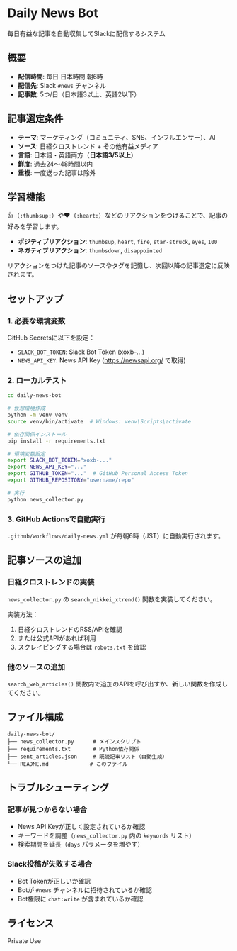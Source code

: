 # Daily News Bot

毎日有益な記事を自動収集してSlackに配信するシステム

## 概要

- **配信時間**: 毎日 日本時間 朝6時
- **配信先**: Slack `#news` チャンネル
- **記事数**: 5つ/日（日本語3以上、英語2以下）

## 記事選定条件

- **テーマ**: マーケティング（コミュニティ、SNS、インフルエンサー）、AI
- **ソース**: 日経クロストレンド + その他有益メディア
- **言語**: 日本語・英語両方（**日本語3/5以上**）
- **鮮度**: 過去24〜48時間以内
- **重複**: 一度送った記事は除外

## 学習機能

👍（`:thumbsup:`）や❤️（`:heart:`）などのリアクションをつけることで、記事の好みを学習します。

- **ポジティブリアクション**: `thumbsup`, `heart`, `fire`, `star-struck`, `eyes`, `100`
- **ネガティブリアクション**: `thumbsdown`, `disappointed`

リアクションをつけた記事のソースやタグを記憶し、次回以降の記事選定に反映されます。

## セットアップ

### 1. 必要な環境変数

GitHub Secretsに以下を設定：

- `SLACK_BOT_TOKEN`: Slack Bot Token (xoxb-...)
- `NEWS_API_KEY`: News API Key (https://newsapi.org/ で取得)

### 2. ローカルテスト

```bash
cd daily-news-bot

# 仮想環境作成
python -m venv venv
source venv/bin/activate  # Windows: venv\Scripts\activate

# 依存関係インストール
pip install -r requirements.txt

# 環境変数設定
export SLACK_BOT_TOKEN="xoxb-..."
export NEWS_API_KEY="..."
export GITHUB_TOKEN="..."  # GitHub Personal Access Token
export GITHUB_REPOSITORY="username/repo"

# 実行
python news_collector.py
```

### 3. GitHub Actionsで自動実行

`.github/workflows/daily-news.yml` が毎朝6時（JST）に自動実行されます。

## 記事ソースの追加

### 日経クロストレンドの実装

`news_collector.py` の `search_nikkei_xtrend()` 関数を実装してください。

実装方法：
1. 日経クロストレンドのRSS/APIを確認
2. または公式APIがあれば利用
3. スクレイピングする場合は `robots.txt` を確認

### 他のソースの追加

`search_web_articles()` 関数内で追加のAPIを呼び出すか、新しい関数を作成してください。

## ファイル構成

```
daily-news-bot/
├── news_collector.py      # メインスクリプト
├── requirements.txt       # Python依存関係
├── sent_articles.json     # 既読記事リスト（自動生成）
└── README.md             # このファイル
```

## トラブルシューティング

### 記事が見つからない場合

- News API Keyが正しく設定されているか確認
- キーワードを調整（`news_collector.py` 内の `keywords` リスト）
- 検索期間を延長（`days` パラメータを増やす）

### Slack投稿が失敗する場合

- Bot Tokenが正しいか確認
- Botが `#news` チャンネルに招待されているか確認
- Bot権限に `chat:write` が含まれているか確認

## ライセンス

Private Use
